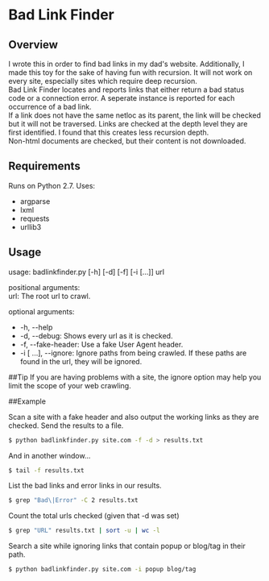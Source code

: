 # Bad Link Finder

## Overview
I wrote this in order to find bad links in my dad's website. Additionally, I made this toy for the sake of having fun with recursion.
It will not work on every site, especially sites which require deep recursion.  
Bad Link Finder locates and reports links that either return a bad status code or a connection error. A seperate instance is reported for each occurrence of a bad link.  
If a link does not have the same netloc as its parent, the link will be checked but it will not be traversed. Links are checked at the depth level they are first identified. I found that this creates less recursion depth.  
Non-html documents are checked, but their content is not downloaded.

## Requirements
Runs on Python 2.7.
Uses:
* argparse
* lxml
* requests
* urllib3

## Usage
usage: badlinkfinder.py [-h] [-d] [-f] [-i  [...]] url  

positional arguments:  
  url: The root url to crawl.  

optional arguments:
*  -h, --help
*  -d, --debug:           Shows every url as it is checked.  
*  -f, --fake-header:     Use a fake User Agent header.  
*  -i  [ ...], --ignore:  Ignore paths from being crawled. If these paths are found in the url, they will be ignored.  

##Tip
If you are having problems with a site, the ignore option may help you limit the scope of your web crawling.

##Example

Scan a site with a fake header and also output the working links as they are checked. Send the results to a file.
```bash
$ python badlinkfinder.py site.com -f -d > results.txt
```

And in another window...
```bash
$ tail -f results.txt
```

List the bad links and error links in our results.
```bash
$ grep "Bad\|Error" -C 2 results.txt
```

Count the total urls checked (given that -d was set)
```bash
$ grep "URL" results.txt | sort -u | wc -l
```

Search a site while ignoring links that contain popup or blog/tag in their path.
```bash
$ python badlinkfinder.py site.com -i popup blog/tag
```
